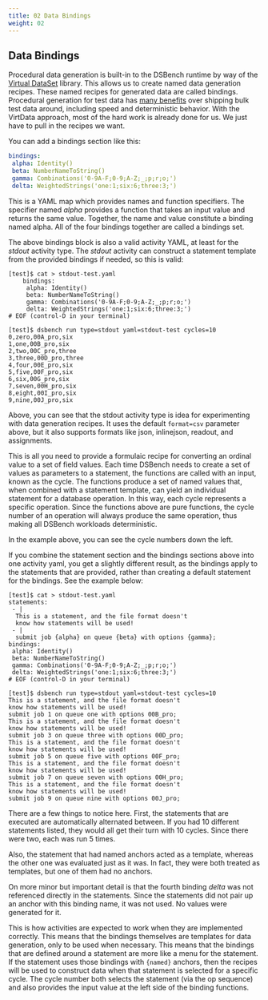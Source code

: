 ```yaml
---
title: 02 Data Bindings
weight: 02
---
```


## Data Bindings

Procedural data generation is built-in to the DSBench runtime by way of the [Virtual DataSet](http://virtdata.io/) library. This allows us to create named data generation recipes. These named recipes for generated data are called bindings. Procedural generation for test data has [many benefits](http://docs.virtdata.io/why_virtdata/why_virtdata/) over shipping bulk test data around, including speed and deterministic behavior. With the VirtData approach, most of the hard work is already done for us. We just have to pull in the recipes we want.

You can add a bindings section like this:

```yaml
bindings:
 alpha: Identity()
 beta: NumberNameToString()
 gamma: Combinations('0-9A-F;0-9;A-Z;_;p;r;o;')
 delta: WeightedStrings('one:1;six:6;three:3;')
```

This is a YAML map which provides names and function specifiers. The specifier named _alpha_ provides a function that takes an input value and returns the same value. Together, the name and value constitute a binding named alpha. All of the four bindings together are called a bindings set.

The above bindings block is also a valid activity YAML, at least for the _stdout_ activity type. The _stdout_ activity can construct a statement template from the provided bindings if needed, so this is valid:

```text
[test]$ cat > stdout-test.yaml
    bindings:
     alpha: Identity()
     beta: NumberNameToString()
     gamma: Combinations('0-9A-F;0-9;A-Z;_;p;r;o;')
     delta: WeightedStrings('one:1;six:6;three:3;')
# EOF (control-D in your terminal)

[test]$ dsbench run type=stdout yaml=stdout-test cycles=10
0,zero,00A_pro,six
1,one,00B_pro,six
2,two,00C_pro,three
3,three,00D_pro,three
4,four,00E_pro,six
5,five,00F_pro,six
6,six,00G_pro,six
7,seven,00H_pro,six
8,eight,00I_pro,six
9,nine,00J_pro,six
```

Above, you can see that the stdout activity type is idea for experimenting with data generation recipes. It uses the default `format=csv` parameter above, but it also supports formats like json, inlinejson, readout, and assignments.

This is all you need to provide a formulaic recipe for converting an ordinal value to a set of field values. Each time DSBench needs to create a set of values as parameters to a statement, the functions are called with an input, known as the cycle. The functions produce a set of named values that, when combined with a statement template, can yield an individual statement for a database operation. In this way, each cycle represents a specific operation. Since the functions above are pure functions, the cycle number of an operation will always produce the same operation, thus making all DSBench workloads deterministic.

In the example above, you can see the cycle numbers down the left.

If you combine the statement section and the bindings sections above into one activity yaml, you get a slightly different result, as the bindings apply to the statements that are provided, rather than creating a default statement for the bindings. See the example below:

```text
[test]$ cat > stdout-test.yaml
statements:
 - |
  This is a statement, and the file format doesn't
  know how statements will be used!
 - |
  submit job {alpha} on queue {beta} with options {gamma};
bindings:
 alpha: Identity()
 beta: NumberNameToString()
 gamma: Combinations('0-9A-F;0-9;A-Z;_;p;r;o;')
 delta: WeightedStrings('one:1;six:6;three:3;')
# EOF (control-D in your terminal)

[test]$ dsbench run type=stdout yaml=stdout-test cycles=10
This is a statement, and the file format doesn't
know how statements will be used!
submit job 1 on queue one with options 00B_pro;
This is a statement, and the file format doesn't
know how statements will be used!
submit job 3 on queue three with options 00D_pro;
This is a statement, and the file format doesn't
know how statements will be used!
submit job 5 on queue five with options 00F_pro;
This is a statement, and the file format doesn't
know how statements will be used!
submit job 7 on queue seven with options 00H_pro;
This is a statement, and the file format doesn't
know how statements will be used!
submit job 9 on queue nine with options 00J_pro;
```

There are a few things to notice here. First, the statements that are executed are automatically alternated between. If you had 10 different statements listed, they would all get their turn with 10 cycles. Since there were two, each was run 5 times.

Also, the statement that had named anchors acted as a template, whereas the other one was evaluated just as it was. In fact, they were both treated as templates, but one of them had no anchors.

On more minor but important detail is that the fourth binding *delta* was not referenced directly in the statements. Since the statements did not pair up an anchor with this binding name, it was not used. No values were generated for it.

This is how activities are expected to work when they are implemented correctly. This means that the bindings themselves are templates for data generation, only to be used when necessary. This means that the bindings that are defined around a statement are more like a menu for the statement. If the statement uses those bindings with `{named}` anchors, then the recipes will be used to construct data when that statement is selected for a specific cycle. The cycle number both selects the statement (via the op sequence) and also provides the input value at the left side of the binding functions.

